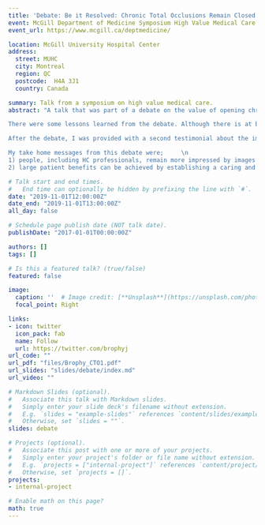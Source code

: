 ```yaml
---
title: 'Debate: Be it Resolved: Chronic Total Occlusions Remain Closed'
event: McGill Department of Medicine Symposium High Value Medical Care
event_url: https://www.mcgill.ca/deptmedicine/

location: McGill University Hospital Center
address:
  street: MUHC
  city: Montreal
  region: QC
  postcode:  H4A 3J1
  country: Canada

summary: Talk from a symposium on high value medical care.
abstract: "A talk that was part of a debate on the value of opening chronic total occlusions (CTO). The argument is made that proof of meaningful health benefits and good value is presently lacking and we should avoid be driven uniquely by a technological imperative. Due to technical issues only a small percentage of the audience could vote and the result was 13-12 against the resolution.    

There were some lessons learned from the debate. Although there is at best sketchy evidence in favor of meaningful improvments in patient outcomes with CTO, the audience was impressed by the extraordinary images of occulded arteries being opended and the belief that this must be benefical, even if hard objective evidence is lacking. The other arguement that undoubtedly swayed the audience was a patient testimonial about the improvement he experienced following CTO.     

After the debate, I was provided with a second testimonial about the improvement that another patient had following CTO. However, according to the MD relating the story the actual procedure was a failure and the vessel remained closed. The patient was aware of the unsuccessful nature of the procedure but still claimed much improvement. He attributed this to the confidence and caring attitude of the interventionalist.    \n

My take home messages from this debate were;     \n   
1) people, including HC professionals, remain more impressed by images and personal narratives than by evidence based medicine   \n 
2) large patient benefits can be achieved by establishing a caring and empathetic relationship"

# Talk start and end times.
#   End time can optionally be hidden by prefixing the line with `#`.
date: "2019-11-01T12:00:00Z"
date_end: "2019-11-01T13:00:00Z"
all_day: false

# Schedule page publish date (NOT talk date).
publishDate: "2017-01-01T00:00:00Z"

authors: []
tags: []

# Is this a featured talk? (true/false)
featured: false

image:
  caption: ''  # Image credit: [**Unsplash**](https://unsplash.com/photos/bzdhc5b3Bxs)
  focal_point: Right

links:
- icon: twitter
  icon_pack: fab
  name: Follow
  url: https://twitter.com/brophyj
url_code: ""
url_pdf: "files/Brophy_CTO1.pdf"
url_slides: "slides/debate/index.md"
url_video: ""

# Markdown Slides (optional).
#   Associate this talk with Markdown slides.
#   Simply enter your slide deck's filename without extension.
#   E.g. `slides = "example-slides"` references `content/slides/example-slides.md`.
#   Otherwise, set `slides = ""`.
slides: debate

# Projects (optional).
#   Associate this post with one or more of your projects.
#   Simply enter your project's folder or file name without extension.
#   E.g. `projects = ["internal-project"]` references `content/project/deep-learning/index.md`.
#   Otherwise, set `projects = []`.
projects:
- internal-project

# Enable math on this page?
math: true
---
```


